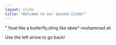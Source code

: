 ```yaml
---
layout: slide
title: "Welcome to our second slide!"
---
```

" float like a butterfly,sting like abee"-muhammad ali

Use the left arrow to go back!
